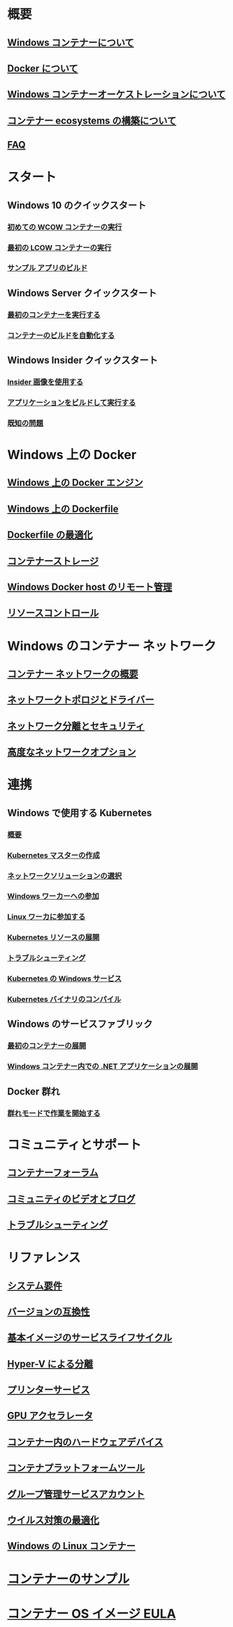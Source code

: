 # 概要
## [Windows コンテナーについて](about/index.md)
## [Docker について](about/docker-overview.md)
## [Windows コンテナーオーケストレーションについて](about/overview-container-orchestrators.md)
## [コンテナー ecosystems の構築について](about/container-ecosystem.md)
## [FAQ](about/faq.md)

# スタート
## Windows 10 のクイックスタート
### [初めての WCOW コンテナーの実行](quick-start/quick-start-windows-10.md)
### [最初の LCOW コンテナーの実行](quick-start/quick-start-windows-10-linux.md)
### [サンプル アプリのビルド](quick-start/building-sample-app.md)
## Windows Server クイックスタート
### [最初のコンテナーを実行する](quick-start/quick-start-windows-server.md)
### [コンテナーのビルドを自動化する](quick-start/quick-start-images.md)
## Windows Insider クイックスタート
### [Insider 画像を使用する](quick-start/Using-Insider-Container-Images.md)
### [アプリケーションをビルドして実行する](quick-start/Nano-RS3-.NET-Core-and-PS.md)
### [既知の問題](quick-start/Insider-Known-Issues.md)

# Windows 上の Docker
## [Windows 上の Docker エンジン](manage-docker/configure-docker-daemon.md)
## [Windows 上の Dockerfile](manage-docker/manage-windows-dockerfile.md)
## [Dockerfile の最適化](manage-docker/optimize-windows-dockerfile.md)
## [コンテナーストレージ](manage-containers/container-storage.md)
## [Windows Docker host のリモート管理](management/manage_remotehost.md)
## [リソースコントロール](manage-containers/resource-controls.md)

# Windows のコンテナー ネットワーク
## [コンテナー ネットワークの概要](container-networking/architecture.md)
## [ネットワークトポロジとドライバー](container-networking/network-drivers-topologies.md)
## [ネットワーク分離とセキュリティ](container-networking/network-isolation-security.md)
## [高度なネットワークオプション](container-networking/advanced.md)

# 連携
## Windows で使用する Kubernetes 
### [概要](kubernetes/getting-started-kubernetes-windows.md)
### [Kubernetes マスターの作成](kubernetes/creating-a-linux-master.md)
### [ネットワークソリューションの選択](kubernetes/network-topologies.md)
### [Windows ワーカーへの参加](kubernetes/joining-windows-workers.md)
### [Linux ワーカに参加する](kubernetes/joining-linux-workers.md)
### [Kubernetes リソースの展開](kubernetes/deploying-resources.md)
### [トラブルシューティング](kubernetes/common-problems.md)
### [Kubernetes の Windows サービス](kubernetes/kube-windows-services.md)
### [Kubernetes バイナリのコンパイル](kubernetes/compiling-kubernetes-binaries.md)
## Windows のサービスファブリック
### [最初のコンテナーの展開](/azure/service-fabric/service-fabric-quickstart-containers)
### [Windows コンテナー内での .NET アプリケーションの展開](/azure/service-fabric/service-fabric-host-app-in-a-container) 
## Docker 群れ
### [群れモードで作業を開始する](manage-containers/swarm-mode.md)

# コミュニティとサポート
## [コンテナーフォーラム](https://social.msdn.microsoft.com/Forums/home?forum=windowscontainers)
## [コミュニティのビデオとブログ](communitylinks.md)
## [トラブルシューティング](troubleshooting.md)

# リファレンス
## [システム要件](deploy-containers/system-requirements.md)
## [バージョンの互換性](deploy-containers/version-compatibility.md)
## [基本イメージのサービスライフサイクル](deploy-containers/base-image-lifecycle.md)
## [Hyper-V による分離](manage-containers/hyperv-container.md)
## [プリンターサービス](deploy-containers/print-spooler.md)
## [GPU アクセラレータ](deploy-containers/gpu-acceleration.md)
## [コンテナー内のハードウェアデバイス](deploy-containers/hardware-devices-in-containers.md)
## [コンテナプラットフォームツール](deploy-containers/containerd.md)
## [グループ管理サービスアカウント](manage-containers/manage-serviceaccounts.md)
## [ウイルス対策の最適化](https://docs.microsoft.com/windows-hardware/drivers/ifs/anti-virus-optimization-for-windows-containers)
## [Windows の Linux コンテナー](deploy-containers/linux-containers.md)

# [コンテナーのサンプル](samples.md)

# [コンテナー OS イメージ EULA](Images_EULA.md)

